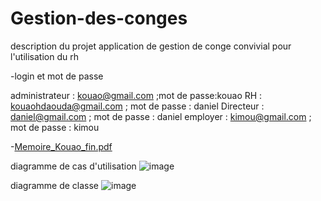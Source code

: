 
# Gestion-des-conges

description du projet 
application de gestion de conge convivial pour l'utilisation du rh

-login et mot de passe 

administrateur : kouao@gmail.com ;mot de passe:kouao
RH : kouaohdaouda@gmail.com ; mot de passe : daniel
Directeur : daniel@gmail.com ; mot de passe : daniel
employer :  	kimou@gmail.com ; mot de passe : kimou


-[Memoire_Kouao_fin.pdf](https://github.com/user-attachments/files/21035081/Memoire_Kouao_fin.pdf)


diagramme de cas d'utilisation
![image](https://github.com/user-attachments/assets/0c5ea71a-b89e-4402-adfb-dd4ab1a42702)

diagramme de classe
![image](https://github.com/user-attachments/assets/52e4dadd-6ad4-4289-a68d-f38031d077ad)

















